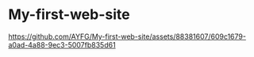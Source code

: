 # My-first-web-site

https://github.com/AYFG/My-first-web-site/assets/88381607/609c1679-a0ad-4a88-9ec3-5007fb835d61
